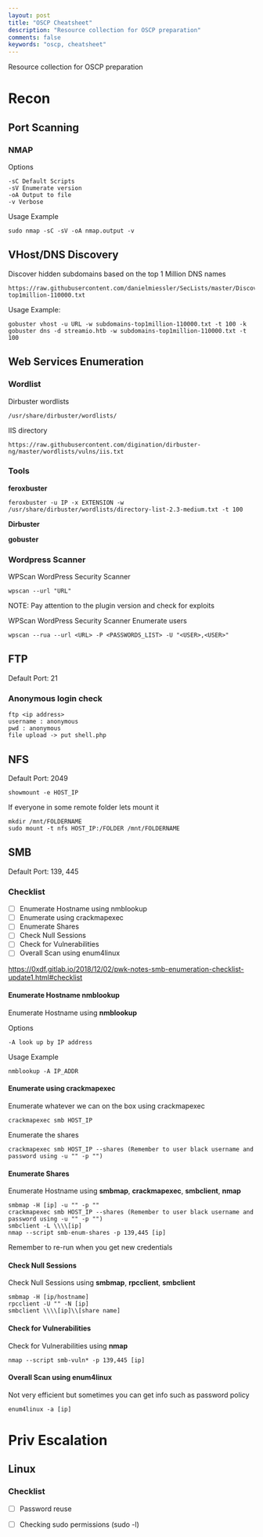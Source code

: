 ```yaml
---
layout: post
title: "OSCP Cheatsheet"
description: "Resource collection for OSCP preparation"
comments: false
keywords: "oscp, cheatsheet"
---
```


Resource collection for OSCP preparation

# Recon

## Port Scanning

### NMAP

Options
```
-sC Default Scripts
-sV Enumerate version
-oA Output to file
-v Verbose
```
Usage Example
```
sudo nmap -sC -sV -oA nmap.output -v
```

## VHost/DNS Discovery

Discover hidden subdomains based on the top 1 Million DNS names 
```
https://raw.githubusercontent.com/danielmiessler/SecLists/master/Discovery/DNS/subdomains-top1million-110000.txt
```

Usage Example:
```
gobuster vhost -u URL -w subdomains-top1million-110000.txt -t 100 -k
gobuster dns -d streamio.htb -w subdomains-top1million-110000.txt -t 100
```

## Web Services Enumeration

### Wordlist
Dirbuster wordlists
```
/usr/share/dirbuster/wordlists/
```

IIS directory
```
https://raw.githubusercontent.com/digination/dirbuster-ng/master/wordlists/vulns/iis.txt
```

### Tools

**feroxbuster**

```
feroxbuster -u IP -x EXTENSION -w /usr/share/dirbuster/wordlists/directory-list-2.3-medium.txt -t 100
```

**Dirbuster**

**gobuster**

### Wordpress Scanner

WPScan WordPress Security Scanner

```
wpscan --url "URL" 
```

NOTE: Pay attention to the plugin version and check for exploits

WPScan WordPress Security Scanner Enumerate users

```
wpscan --rua --url <URL> -P <PASSWORDS_LIST> -U "<USER>,<USER>"
```

## FTP
Default Port: 21

### Anonymous login check 
```
ftp <ip address>
username : anonymous
pwd : anonymous
file upload -> put shell.php
```

## NFS
Default Port: 2049

```
showmount -e HOST_IP
```
If everyone in some remote folder lets mount it
```
mkdir /mnt/FOLDERNAME
sudo mount -t nfs HOST_IP:/FOLDER /mnt/FOLDERNAME
```

## SMB

Default Port: 139, 445

### Checklist

- [ ] Enumerate Hostname using nmblookup
- [ ] Enumerate using crackmapexec
- [ ] Enumerate Shares
- [ ] Check Null Sessions
- [ ] Check for Vulnerabilities
- [ ] Overall Scan using enum4linux

https://0xdf.gitlab.io/2018/12/02/pwk-notes-smb-enumeration-checklist-update1.html#checklist

#### Enumerate Hostname nmblookup
Enumerate Hostname using **nmblookup**

Options
```
-A look up by IP address
```

Usage Example
```
nmblookup -A IP_ADDR
```

#### Enumerate using crackmapexec
Enumerate whatever we can on the box using crackmapexec
```
crackmapexec smb HOST_IP
```
Enumerate the shares
```
crackmapexec smb HOST_IP --shares (Remember to user black username and password using -u "" -p "")
```

#### Enumerate Shares

Enumerate Hostname using **smbmap**, **crackmapexec**, **smbclient**, **nmap**

```
smbmap -H [ip] -u "" -p ""
crackmapexec smb HOST_IP --shares (Remember to user black username and password using -u "" -p "")
smbclient -L \\\\[ip]
nmap --script smb-enum-shares -p 139,445 [ip]
```

Remember to re-run when you get new credentials

#### Check Null Sessions

Check Null Sessions using **smbmap**, **rpcclient**, **smbclient**

```
smbmap -H [ip/hostname]
rpcclient -U "" -N [ip]
smbclient \\\\[ip]\\[share name]
```

#### Check for Vulnerabilities

Check for Vulnerabilities using **nmap**

```
nmap --script smb-vuln* -p 139,445 [ip]
```

#### Overall Scan using enum4linux

Not very efficient but sometimes you can get info such as password policy

```
enum4linux -a [ip]
```

# Priv Escalation

## Linux

### Checklist

- [ ] Password reuse
- [ ] Checking sudo permissions (sudo -l)

